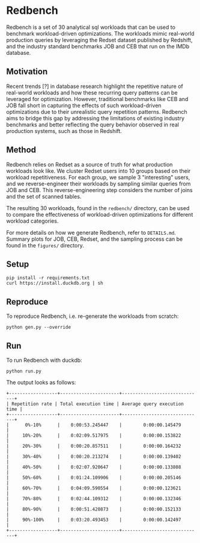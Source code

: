 # Redbench

Redbench is a set of 30 analytical sql workloads that can be used to benchmark workload-driven optimizations. The workloads mimic real-world production queries by leveraging the Redset dataset published by Redshift, and the industry standard benchmarks JOB and CEB that run on the IMDb database.

## Motivation

Recent trends [?] in database research highlight the repetitive nature of real-world workloads and how these recurring query patterns can be leveraged for optimization. However, traditional benchmarks like CEB and JOB fall short in capturing the effects of such workload-driven optimizations due to their unrealistic query repetition patterns. Redbench aims to bridge this gap by addressing the limitations of existing industry benchmarks and better reflecting the query behavior observed in real production systems, such as those in Redshift.

## Method

Redbench relies on Redset as a source of truth for what production workloads look like. We cluster Redset users into 10 groups based on their workload repetitiveness. For each group, we sample 3 "interesting" users, and we reverse-engineer their workloads by sampling similar queries from JOB and CEB. This reverse-engineering step considers the number of joins and the set of scanned tables.

The resulting 30 workloads, found in the `redbench/` directory, can be used to compare the effectiveness of workload-driven optimizations for different workload categories.

For more details on how we generate Redbench, refer to `DETAILS.md`. Summary plots for JOB, CEB, Redset, and the sampling process can be found in the `figures/` directory.

## Setup
```
pip install -r requirements.txt
curl https://install.duckdb.org | sh
```

## Reproduce

To reproduce Redbench, i.e. re-generate the workloads from scratch:

```
python gen.py --override
```

## Run

To run Redbench with duckdb:

```
python run.py
```

The output looks as follows:

```
+------------------+----------------------+------------------------------+
| Repetition rate | Total execution time | Average query execution time |
+------------------+----------------------+------------------------------+
|      0%-10%      |    0:00:53.245447    |        0:00:00.145479        |
|     10%-20%      |    0:02:09.517975    |        0:00:00.153822        |
|     20%-30%      |    0:00:20.857511    |        0:00:00.164232        |
|     30%-40%      |    0:00:20.213274    |        0:00:00.139402        |
|     40%-50%      |    0:02:07.920647    |        0:00:00.133808        |
|     50%-60%      |    0:01:24.109906    |        0:00:00.205146        |
|     60%-70%      |    0:04:09.590554    |        0:00:00.123621        |
|     70%-80%      |    0:02:44.109312    |        0:00:00.132346        |
|     80%-90%      |    0:00:51.420873    |        0:00:00.152133        |
|     90%-100%     |    0:03:20.493453    |        0:00:00.142497        |
+------------------+----------------------+------------------------------+
```
